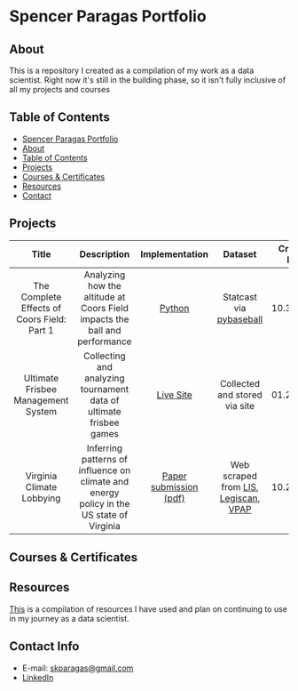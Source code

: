 # Spencer Paragas Portfolio

## About

This is a repository I created as a compilation of my work as a data scientist. Right now it's still in the building phase, so it isn't fully inclusive of all my projects and courses

## Table of Contents
- [Spencer Paragas Portfolio](#spencer-paragas-portfolio)
- [About](#about)
- [Table of Contents](#table-of-contents)
- [Projects](#projects)
- [Courses & Certificates](#courses--certificates)
- [Resources](#resources)
- [Contact](#contact)

## Projects

| Title | Description | Implementation | Dataset | Creation Date | Last Update | Additional Links | Contributors |
| :---: | :---: | :---: | :---: | :---: | :---: | :---: | :---: |
| The Complete Effects of Coors Field: Part 1 | Analyzing how the altitude at Coors Field impacts the ball and performance | [Python](https://github.com/skparagas/Coors-Hangover-Effect/blob/main/report.ipynb) | Statcast via [pybaseball](https://github.com/jldbc/pybaseball) | 10.31.2025 | 10.31.2025 | [Report (pdf)](https://github.com/skparagas/skparagas/blob/main/projects/The_Complete_Effects_of_Coors_Field__Short_.pdf) | [Parker Paragas](https://github.com/Golden-Grape/Golden-Grape) |
| Ultimate Frisbee Management System | Collecting and analyzing tournament data of ultimate frisbee games | [Live Site](https://ultimate-db.vercel.app) | Collected and stored via site | 01.22.2023 | 03.31.2025 | [First report (pdf)](https://github.com/skparagas/skparagas/blob/main/projects/Patriot22.pdf) | [Ai Le](https://git.cs.vt.edu/ail), [Vasu Gatne](https://git.cs.vt.edu/vgatne), [Piyush Komali](https://github.com/piyushkomali), [Krishna Nair](https://git.cs.vt.edu/krishnanair) |
| Virginia Climate Lobbying | Inferring patterns of influence on climate and energy policy in the US state of Virginia | [Paper submission (pdf)](https://github.com/skparagas/skparagas/blob/main/projects/Virginia%20Climate%20Lobbying.pdf) | Web scraped from [LIS](https://legacylis.virginia.gov), [Legiscan](https://legiscan.com), [VPAP](https://www.vpap.org) | 10.25.2022 | 02.05.2025 | [SACNAS poster presentation (pdf)](https://github.com/skparagas/skparagas/blob/main/projects/Paragas%20SACNAS%202022.pdf) | Andy Scerri, Rebecca Bromley-Trujillo, Andrew W. Alexander, Daniel Palamarchuk |

## Courses & Certificates

## Resources
[This](https://github.com/skparagas/skparagas/blob/main/resources.md) is a compilation of resources I have used and plan on continuing to use in my journey as a data scientist.

## Contact Info
- E-mail: skparagas@gmail.com
- [LinkedIn](https://www.linkedin.com/in/spencer-paragas-08ab0616a)
